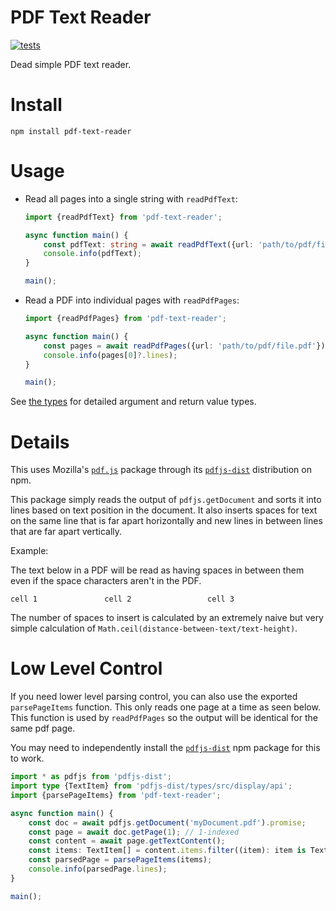 # PDF Text Reader

[![tests](https://github.com/electrovir/pdf-text-reader/workflows/tests/badge.svg)](https://github.com/electrovir/pdf-text-reader/actions)

Dead simple PDF text reader.

# Install

```
npm install pdf-text-reader
```

# Usage

-   Read all pages into a single string with `readPdfText`:

    <!-- example-link: src/readme-examples/read-pdf-text.example.ts -->

    ```TypeScript
    import {readPdfText} from 'pdf-text-reader';

    async function main() {
        const pdfText: string = await readPdfText({url: 'path/to/pdf/file.pdf'});
        console.info(pdfText);
    }

    main();
    ```

-   Read a PDF into individual pages with `readPdfPages`:
    <!-- example-link: src/readme-examples/read-pdf-pages.example.ts -->

    ```TypeScript
    import {readPdfPages} from 'pdf-text-reader';

    async function main() {
        const pages = await readPdfPages({url: 'path/to/pdf/file.pdf'});
        console.info(pages[0]?.lines);
    }

    main();
    ```

See [the types](https://github.com/electrovir/pdf-text-reader/tree/master/src/read-pdf.ts) for detailed argument and return value types.

# Details

This uses Mozilla's [`pdf.js`](https://github.com/mozilla/pdf.js/) package through its [`pdfjs-dist`](https://www.npmjs.com/package/pdfjs-dist) distribution on npm.

This package simply reads the output of `pdfjs.getDocument` and sorts it into lines based on text position in the document. It also inserts spaces for text on the same line that is far apart horizontally and new lines in between lines that are far apart vertically.

Example:

The text below in a PDF will be read as having spaces in between them even if the space characters aren't in the PDF.

```
cell 1               cell 2                 cell 3
```

The number of spaces to insert is calculated by an extremely naive but very simple calculation of `Math.ceil(distance-between-text/text-height)`.

# Low Level Control

If you need lower level parsing control, you can also use the exported `parsePageItems` function. This only reads one page at a time as seen below. This function is used by `readPdfPages` so the output will be identical for the same pdf page.

You may need to independently install the [`pdfjs-dist`](https://www.npmjs.com/package/pdfjs-dist) npm package for this to work.

<!-- example-link: src/readme-examples/lower-level-controls.example.ts -->

```TypeScript
import * as pdfjs from 'pdfjs-dist';
import type {TextItem} from 'pdfjs-dist/types/src/display/api';
import {parsePageItems} from 'pdf-text-reader';

async function main() {
    const doc = await pdfjs.getDocument('myDocument.pdf').promise;
    const page = await doc.getPage(1); // 1-indexed
    const content = await page.getTextContent();
    const items: TextItem[] = content.items.filter((item): item is TextItem => 'str' in item);
    const parsedPage = parsePageItems(items);
    console.info(parsedPage.lines);
}

main();
```
